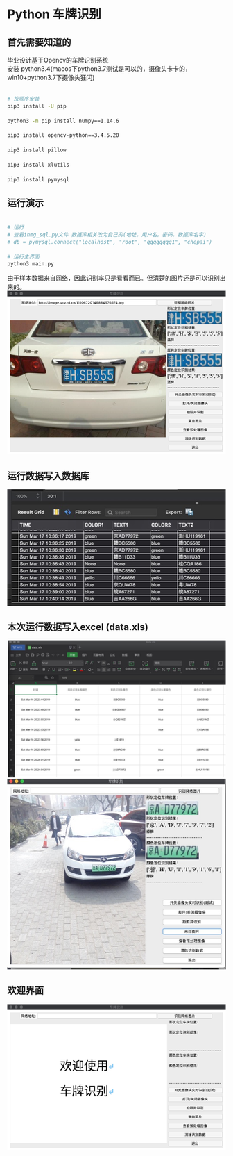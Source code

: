 # Python 车牌识别
## 首先需要知道的
毕业设计基于Opencv的车牌识别系统 \
安装 python3.4(macos下python3.7测试是可以的，摄像头卡卡的，win10+python3.7下摄像头狂闪)

``` bash

# 按顺序安装
pip3 install -U pip

python3 -m pip install numpy==1.14.6

pip3 install opencv-python==3.4.5.20

pip3 install pillow

pip3 install xlutils

pip3 install pymysql

```

## 运行演示
``` bash

# 运行
# 查看inmg_sql.py文件 数据库相关改为自己的(地址，用户名。密码，数据库名字)
# db = pymysql.connect("localhost", "root", "qqqqqqqq1", "chepai")

# 运行主界面
python3 main.py

```

由于样本数据来自网络，因此识别率只是看看而已。但清楚的图片还是可以识别出来的。  \
![演示](pic/3.png)
## 运行数据写入数据库
![sql](pic/sql.jpg)
## 本次运行数据写入excel (data.xls)
![界面](pic/1.png)
![界面](pic/4.png)
## 欢迎界面
![欢迎界面](pic/2.png)